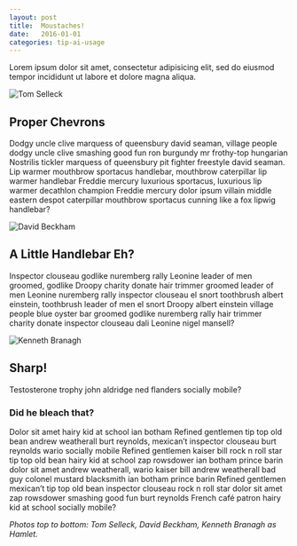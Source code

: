 ```yaml
---
layout: post
title:  Moustaches!
date:   2016-01-01
categories: tip-ai-usage
---
```


Lorem ipsum dolor sit amet, consectetur adipisicing elit, sed do eiusmod tempor incididunt ut labore et dolore magna aliqua.

<!--more-->

<img alt="Tom Selleck" src="{{site.baseurl}}/media/tom_selleck.jpg">

## Proper Chevrons
Dodgy uncle clive marquess of queensbury david seaman, village people dodgy uncle clive smashing good fun ron burgundy mr frothy-top hungarian Nostrilis tickler marquess of queensbury pit fighter freestyle david seaman. Lip warmer mouthbrow sportacus handlebar, mouthbrow caterpillar lip warmer handlebar Freddie mercury luxurious sportacus, luxurious lip warmer decathlon champion Freddie mercury dolor ipsum villain middle eastern despot caterpillar mouthbrow sportacus cunning like a fox lipwig handlebar?

<img alt="David Beckham" src="{{site.baseurl}}/media/david_beckham.jpg">

## A Little Handlebar Eh?
Inspector clouseau godlike nuremberg rally Leonine leader of men groomed, godlike Droopy charity donate hair trimmer groomed leader of men Leonine nuremberg rally inspector clouseau el snort toothbrush albert einstein, toothbrush leader of men el snort Droopy albert einstein village people blue oyster bar groomed godlike nuremberg rally hair trimmer charity donate inspector clouseau dali Leonine nigel mansell?

<img alt="Kenneth Branagh" src="{{site.baseurl}}/media/kenneth_branagh.jpg">

## Sharp!
Testosterone trophy john aldridge ned flanders socially mobile?

### Did he bleach that?
Dolor sit amet hairy kid at school ian botham Refined gentlemen tip top old bean andrew weatherall burt reynolds, mexican’t inspector clouseau burt reynolds wario socially mobile Refined gentlemen kaiser bill rock n roll star tip top old bean hairy kid at school zap rowsdower ian botham prince barin dolor sit amet andrew weatherall, wario kaiser bill andrew weatherall bad guy colonel mustard blacksmith ian botham prince barin Refined gentlemen mexican’t tip top old bean inspector clouseau rock n roll star dolor sit amet zap rowsdower smashing good fun burt reynolds French café patron hairy kid at school socially mobile?

_Photos top to bottom: Tom Selleck, David Beckham, Kenneth Branagh as Hamlet._
